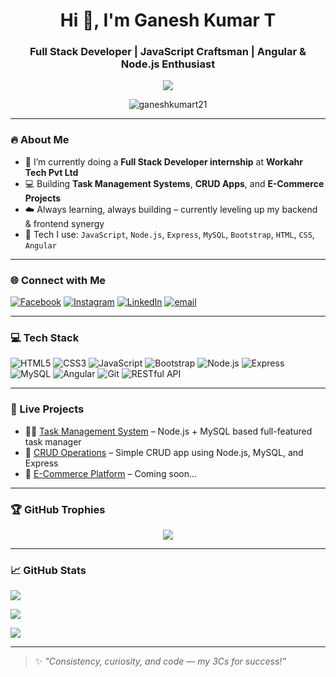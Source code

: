 <h1 align="center">Hi 👋, I'm Ganesh Kumar T</h1>
<h3 align="center">Full Stack Developer | JavaScript Craftsman | Angular & Node.js Enthusiast</h3>

<p align="center">
  <img src="https://readme-typing-svg.herokuapp.com/?lines=Passionate+about+Web+Development;Node.js,+Angular,+MySQL+Expressjs;Aspiring+Developer&center=true&width=500&height=45">
</p>


<p align="center">
  <img src="https://komarev.com/ghpvc/?username=ganeshkumart21&label=Profile+views&color=0e75b6&style=flat" alt="ganeshkumart21" />
</p>

---

### 🔥 About Me

- 🌱 I’m currently doing a **Full Stack Developer internship** at **Workahr Tech Pvt Ltd**
- 💻 Building **Task Management Systems**, **CRUD Apps**, and **E-Commerce Projects**
- ☁️  Always learning, always building – currently leveling up my backend & frontend synergy
- 🚀 Tech I use: `JavaScript`, `Node.js`, `Express`, `MySQL`, `Bootstrap`, `HTML`, `CSS`, `Angular`

---

### 🌐 Connect with Me
[![Facebook](https://img.shields.io/badge/Facebook-%231877F2.svg?logo=Facebook&logoColor=white)](https://www.facebook.com/ganez.gk) [![Instagram](https://img.shields.io/badge/Instagram-%23E4405F.svg?logo=Instagram&logoColor=white)](https://www.instagram.com/xx.ganxsh/) [![LinkedIn](https://img.shields.io/badge/LinkedIn-%230077B5.svg?logo=linkedin&logoColor=white)](https://linkedin.com/in/www.linkedin.com/in/ganesh-t-kumar) [![email](https://img.shields.io/badge/Email-D14836?logo=gmail&logoColor=white)](mailto:ganesh210620@gamil.com) 

---

### 💻 Tech Stack

![HTML5](https://img.shields.io/badge/html5-E34F26?style=for-the-badge&logo=html5&logoColor=white)
![CSS3](https://img.shields.io/badge/css3-1572B6?style=for-the-badge&logo=css3&logoColor=white)
![JavaScript](https://img.shields.io/badge/javascript-F7DF1E?style=for-the-badge&logo=javascript&logoColor=black)
![Bootstrap](https://img.shields.io/badge/bootstrap-563d7c?style=for-the-badge&logo=bootstrap&logoColor=white)
![Node.js](https://img.shields.io/badge/node.js-339933?style=for-the-badge&logo=nodedotjs&logoColor=white)
![Express](https://img.shields.io/badge/express-000000?style=for-the-badge&logo=express&logoColor=white)
![MySQL](https://img.shields.io/badge/mysql-4479A1?style=for-the-badge&logo=mysql&logoColor=white)
![Angular](https://img.shields.io/badge/angular-DD0031?style=for-the-badge&logo=angular&logoColor=white)
![Git](https://img.shields.io/badge/git-F05032?style=for-the-badge&logo=git&logoColor=white)
![RESTful API](https://img.shields.io/badge/REST-API-FF6F61?style=for-the-badge)

---

### 🚀 Live Projects

- 🧑‍💼 [Task Management System](https://github.com/ganeshkumart21/task-manager) – Node.js + MySQL based full-featured task manager
- 🧾 [CRUD Operations](https://github.com/ganeshkumart21/CRUD-Operations) – Simple CRUD app using Node.js, MySQL, and Express 
- 🛒 [E-Commerce Platform](https://github.com/ganeshkumart21/e-commerce-site) – Coming soon...  


---

### 🏆 GitHub Trophies

<p align="center">
  <img src="https://github-profile-trophy.vercel.app/?username=ganeshkumart21&theme=darkhub&no-frame=true&no-bg=true&margin-w=10" />
</p>

---

### 📈 GitHub Stats

![](https://github-readme-stats.vercel.app/api?username=ganeshkumart21&theme=tokyonight&hide_border=false&include_all_commits=true&count_private=false)

![](https://nirzak-streak-stats.vercel.app/?user=ganeshkumart21&theme=tokyonight&hide_border=false)

![](https://github-readme-stats.vercel.app/api/top-langs/?username=ganeshkumart21&theme=tokyonight&hide_border=false&include_all_commits=true&count_private=false&layout=compact)

---


> ✨ *"Consistency, curiosity, and code — my 3Cs for success!"*

